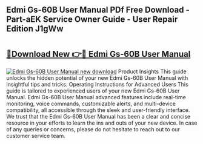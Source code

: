 ## Edmi Gs-60B User Manual PDf Free Download - Part-aEK Service Owner Guide - User Repair Edition J1gWw

# <h2><a href="http://bc9935.oget.top/?id=Edmi+Gs-60B+User+Manual">🔗Download New 👉🔴 Edmi Gs-60B User Manual</a></h2>

[![Edmi Gs-60B User Manual new download](https://i.imgur.com/5g1atiW.png)](http://bc9935.oget.top/?id=Edmi+Gs-60B+User+Manual)
Product Insights This guide unlocks the hidden potential of your new Edmi Gs-60B User Manual with insightful tips and tricks. Operating Instructions for Advanced Users This guide is tailored to experienced users of your new Edmi Gs-60B User Manual. Edmi Gs-60B User Manual advanced features include real-time monitoring, voice commands, customizable alerts, and multi-device compatibility, all accessible through the sleek and user-friendly interface. We trust that the Edmi Gs-60B User Manual has been a clear and concise resource in your efforts to learn the ins and outs of your new device. In case of any queries or concerns, please do not hesitate to reach out to our customer service team.
